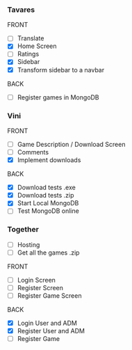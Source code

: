 ### Tavares

FRONT

- [ ] Translate
- [X] Home Screen
- [ ] Ratings
- [X] Sidebar
- [X] Transform sidebar to a navbar

BACK

- [ ] Register games in MongoDB

### Vini

FRONT 

- [ ] Game Description / Download Screen
- [ ] Comments
- [x] Implement downloads

BACK

- [x] Download tests .exe
- [x] Download tests .zip
- [x] Start Local MongoDB 
- [ ] Test MongoDB online

### Together

- [ ] Hosting
- [ ] Get all the games .zip

FRONT 

- [ ] Login Screen 
- [ ] Register Screen
- [ ] Register Game Screen

BACK

- [X] Login User and ADM
- [X] Register User and ADM
- [ ] Register Game
